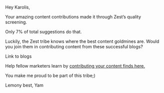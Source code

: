 Hey Karolis,

Your amazing content contributions made it through Zest’s quality screening.

Only 7% of total suggestions do that.

Luckily, the Zest tribe knows where the best content goldmines are. Would you join them in contributing content from these successful blogs?

Link to blogs

Help fellow marketers learn by [contributing your content finds here.](http://zest.is/contribute-content?utm_source=email&utm_campaign=help-the-tribe)

You make me proud to be part of this tribe;)

Lemony best,
Yam
